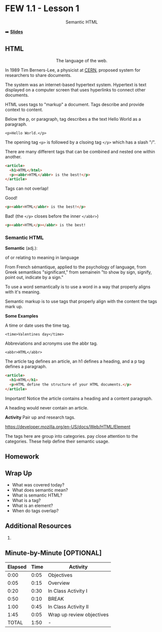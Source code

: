 <!-- .slide: data-background="./Images/header.svg" data-background-repeat="none" data-background-size="40% 40%" data-background-position="center 10%" class="header" -->
# FEW 1.1 - Lesson 1 

<div style="text-align:center">Semantic HTML</div>

<!-- Put a link to the slides so that students can find them -->

➡️ [**Slides**](/Syllabus-Template/Slides/Lesson1.html ':ignore')

<!-- > -->

## HTML

<div style="text-align:center">The language of the web.</div>

<!-- > -->

In 1989 Tim Berners-Lee, a physicist at <a href="/wiki/CERN" title=""><abbr title="European Organization for Nuclear Research">CERN</abbr></a>, proposed system for researchers to share documents. 

<!-- > -->

The system was an internet-based hypertext system. Hypertext is text displayed on a computer screen that uses hyperlinks to connect other documents. 

<!-- > -->

HTML uses tags to "markup" a document. Tags describe and provide context to content. 

Below the p, or paragraph, tag describes a the text Hello World as a paragraph. 

`<p>Hello World.</p>`

<!-- > -->

The opening tag `<p>` is followed by a clsoing tag `</p>` which has a slash "/".

<!-- > -->

There are many different tags that can be combined and nested one within another. 

```HTML
<article>
  <h1>HTML</html>
  <p><abbr>HTML</abbr> is the best!</p>
</article>
```

<!-- > -->

Tags can not overlap!

Good!

```HTML
<p><abbr>HTML</abbr> is the best!</p>
```

Bad! (the `</p>` closes before the inner `</abbr>`)
```HTML
<p><abbr>HTML</p></abbr> is the best!
```

<!-- > -->

### Semantic HTML

<!-- > -->

**Semantic** (adj.):

of or relating to meaning in language

<!-- > -->

From French sémantique, applied to the psychology of language, from Greek semantikos "significant," from semainein "to show by sign, signify, point out, indicate by a sign."

<!-- > -->

To use a word semantically is to use a word in a way that properly aligns with it's meaning. 

<!-- > -->

Semantic markup is to use tags that properly align with the content the tags mark up.

<!-- > -->

**Some Examples**

A time or date uses the time tag.

`<time>Valentines day</time>`

Abbreviations and acronyms use the abbr tag.

`<abbr>HTML</abbr>`

<!-- > -->

The article tag defines an article, an h1 defines a heading, and a p tag defines a paragraph.

```HTML
<article>
  <h1>HTML</h1>
  <p>HTML define the structure of your HTML documents.</p>
</article>
```

Important! Notice the article contains a heading and a content paragraph.

A heading would never contain an article.

<!-- > -->

**Activity** Pair up and research tags. 

https://developer.mozilla.org/en-US/docs/Web/HTML/Element

The tags here are group into categories. pay close attention to the categories. These help define their semantic usage. 

<!-- > -->

## Homework 



<!-- > -->

## Wrap Up 

- What was covered today? 
- What does semantic mean? 
- What is semantic HTML?
- What is a tag? 
- What is an element?
- When do tags overlap? 

<!-- > -->

## Additional Resources

1. 

<!-- > -->

## Minute-by-Minute [OPTIONAL]

| **Elapsed** | **Time**  | **Activity**              |
| ----------- | --------- | ------------------------- |
| 0:00        | 0:05      | Objectives                |
| 0:05        | 0:15      | Overview                  |
| 0:20        | 0:30      | In Class Activity I       |
| 0:50        | 0:10      | BREAK                     |
| 1:00        | 0:45      | In Class Activity II      |
| 1:45        | 0:05      | Wrap up review objectives |
| TOTAL       | 1:50      | -                         |
